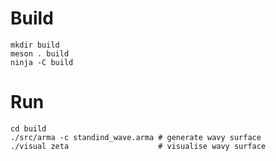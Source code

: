 # Build

	mkdir build
	meson . build
	ninja -C build

# Run

	cd build
	./src/arma -c standind_wave.arma # generate wavy surface
	./visual zeta                    # visualise wavy surface
